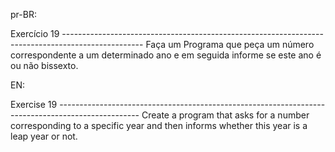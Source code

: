pr-BR:

Exercício 19 --------------------------------------------------------------------------------------------------
Faça um Programa que peça um número correspondente a um determinado ano e em seguida
informe se este ano é ou não bissexto.

EN:

Exercise 19 --------------------------------------------------------------------------------------------------
Create a program that asks for a number corresponding to a specific year and then informs whether this year is a leap year or not.

